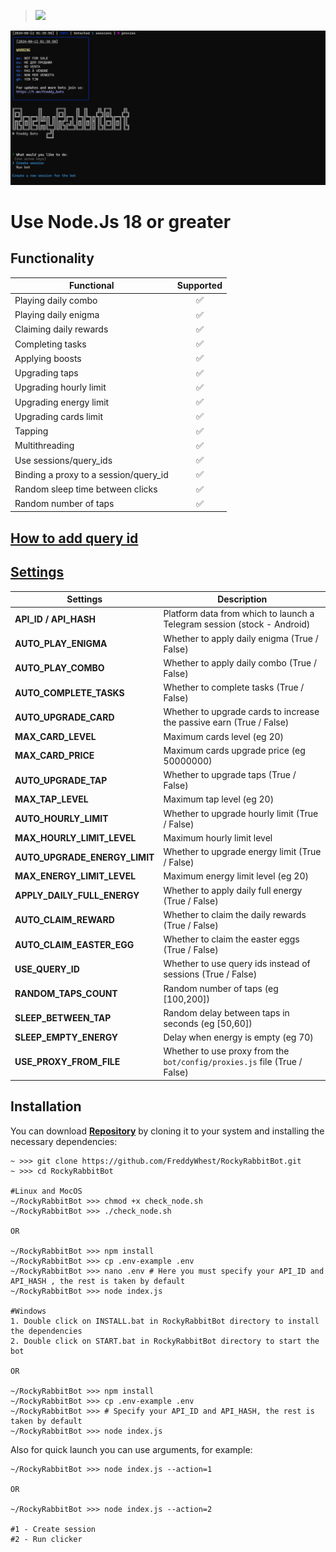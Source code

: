 > [<img src="https://img.shields.io/badge/Telegram-%40Me-orange">](https://t.me/roddyfred)

![img1](./.github/image/hero.png)

# Use Node.Js 18 or greater

## Functionality

| Functional                            | Supported |
| ------------------------------------- | :-------: |
| Playing daily combo                   |    ✅     |
| Playing daily enigma                  |    ✅     |
| Claiming daily rewards                |    ✅     |
| Completing tasks                      |    ✅     |
| Applying boosts                       |    ✅     |
| Upgrading taps                        |    ✅     |
| Upgrading hourly limit                |    ✅     |
| Upgrading energy limit                |    ✅     |
| Upgrading cards limit                 |    ✅     |
| Tapping                               |    ✅     |
| Multithreading                        |    ✅     |
| Use sessions/query_ids                |    ✅     |
| Binding a proxy to a session/query_id |    ✅     |
| Random sleep time between clicks      |    ✅     |
| Random number of taps                 |    ✅     |

## [How to add query id](https://github.com/FreddyWhest/RockyRabbitBot/AddQueryId.md)

## [Settings](https://github.com/FreddyWhest/RockyRabbitBot/blob/main/.env-example)

| Settings                      | Description                                                               |
| ----------------------------- | ------------------------------------------------------------------------- |
| **API_ID / API_HASH**         | Platform data from which to launch a Telegram session (stock - Android)   |
| **AUTO_PLAY_ENIGMA**          | Whether to apply daily enigma (True / False)                              |
| **AUTO_PLAY_COMBO**           | Whether to apply daily combo (True / False)                               |
| **AUTO_COMPLETE_TASKS**       | Whether to complete tasks (True / False)                                  |
| **AUTO_UPGRADE_CARD**         | Whether to upgrade cards to increase the passive earn (True / False)      |
| **MAX_CARD_LEVEL**            | Maximum cards level (eg 20)                                               |
| **MAX_CARD_PRICE**            | Maximum cards upgrade price (eg 50000000)                                 |
| **AUTO_UPGRADE_TAP**          | Whether to upgrade taps (True / False)                                    |
| **MAX_TAP_LEVEL**             | Maximum tap level (eg 20)                                                 |
| **AUTO_HOURLY_LIMIT**         | Whether to upgrade hourly limit (True / False)                            |
| **MAX_HOURLY_LIMIT_LEVEL**    | Maximum hourly limit level                                                |
| **AUTO_UPGRADE_ENERGY_LIMIT** | Whether to upgrade energy limit (True / False)                            |
| **MAX_ENERGY_LIMIT_LEVEL**    | Maximum energy limit level (eg 20)                                        |
| **APPLY_DAILY_FULL_ENERGY**   | Whether to apply daily full energy (True / False)                         |
| **AUTO_CLAIM_REWARD**         | Whether to claim the daily rewards (True / False)                         |
| **AUTO_CLAIM_EASTER_EGG**     | Whether to claim the easter eggs (True / False)                           |
| **USE_QUERY_ID**              | Whether to use query ids instead of sessions (True / False)               |
| **RANDOM_TAPS_COUNT**         | Random number of taps (eg [100,200])                                      |
| **SLEEP_BETWEEN_TAP**         | Random delay between taps in seconds (eg [50,60])                         |
| **SLEEP_EMPTY_ENERGY**        | Delay when energy is empty (eg 70)                                        |
| **USE_PROXY_FROM_FILE**       | Whether to use proxy from the `bot/config/proxies.js` file (True / False) |

## Installation

You can download [**Repository**](https://github.com/FreddyWhest/RockyRabbitBot) by cloning it to your system and installing the necessary dependencies:

```shell
~ >>> git clone https://github.com/FreddyWhest/RockyRabbitBot.git
~ >>> cd RockyRabbitBot

#Linux and MocOS
~/RockyRabbitBot >>> chmod +x check_node.sh
~/RockyRabbitBot >>> ./check_node.sh

OR

~/RockyRabbitBot >>> npm install
~/RockyRabbitBot >>> cp .env-example .env
~/RockyRabbitBot >>> nano .env # Here you must specify your API_ID and API_HASH , the rest is taken by default
~/RockyRabbitBot >>> node index.js

#Windows
1. Double click on INSTALL.bat in RockyRabbitBot directory to install the dependencies
2. Double click on START.bat in RockyRabbitBot directory to start the bot

OR

~/RockyRabbitBot >>> npm install
~/RockyRabbitBot >>> cp .env-example .env
~/RockyRabbitBot >>> # Specify your API_ID and API_HASH, the rest is taken by default
~/RockyRabbitBot >>> node index.js
```

Also for quick launch you can use arguments, for example:

```shell
~/RockyRabbitBot >>> node index.js --action=1

OR

~/RockyRabbitBot >>> node index.js --action=2

#1 - Create session
#2 - Run clicker
```
